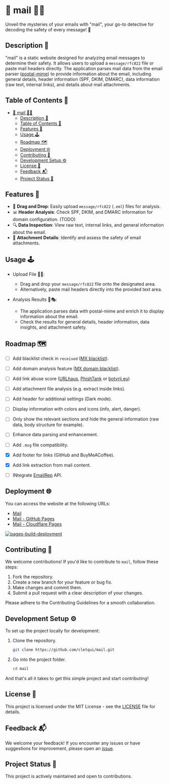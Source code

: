 # 📧 mail 🕵️‍♂️

Unveil the mysteries of your emails with "mail", your go-to detective for decoding the safety of every message! 🔐

## Description 📝

"mail" is a static website designed for analyzing email messages to determine their safety. It allows users to upload a `message/rfc822` file or paste mail headers directly.
The application parses mail data from the email parser ([postal-mime](https://github.com/postalsys/postal-mime)) to provide information about the email, including general details, header information (SPF, DKIM, DMARC), data information (raw text, internal links), and details about mail attachments.

## Table of Contents 📑

- [📧 mail 🕵️‍♂️](#-mail-️️)
  - [Description 📝](#description-)
  - [Table of Contents 📑](#table-of-contents-)
  - [Features 🚀](#features-)
  - [Usage 🕹️](#usage-️)
  - [Roadmap 🗺️](#roadmap-️)
  - [Deployment 🌐](#deployment-)
  - [Contributing 🤝](#contributing-)
  - [Development Setup ⚙️](#development-setup-️)
  - [License 📜](#license-)
  - [Feedback 📬](#feedback-)
  - [Project Status 🚧](#project-status-)

## Features 🚀

- 🔄 **Drag and Drop**: Easily upload `message/rfc822` (`.eml`) files for analysis.
- 📊 **Header Analysis**: Check SPF, DKIM, and DMARC information for domain configuration. (TODO)
- 🔍 **Data Inspection**: View raw text, internal links, and general information about the email.
- 📎 **Attachment Details**: Identify and assess the safety of email attachments.

## Usage 🕹️

- Upload File 📁✨:

  - Drag and drop your `message/rfc822` file onto the designated area.
  - Alternatively, paste mail headers directly into the provided text area.

- Analysis Results 🧐🎭:
  - The application parses data with postal-mime and enrich it to display information about the email.
  - Check the results for general details, header information, data insights, and attachment safety.

## Roadmap 🗺️

- [ ] Add blacklist check in `received` ([MX blacklist](https://mxtoolbox.com/problem/blacklist/)).

- [ ] Add domain analysis feature ([MX domain blacklist](https://mxtoolbox.com/problem/rhsbl)).

- [ ] Add link abuse score ([URLhaus](https://urlhaus.abuse.ch/api/), [PhishTank](https://www.phishtank.com/index.php) or [botvrij.eu](https://botvrij.eu/))

- [ ] Add attachment file analysis (e.g. extract inside links).

- [ ] Add header for additional settings (Dark mode).

- [ ] Display information with colors and icons (info, alert, danger).

- [ ] Only show the relevant sections and hide the general information (raw data, body structure for example).

- [ ] Enhance data parsing and enhancement.

- [ ] Add `.msg` file compatibility.

- [x] Add footer for links (GitHub and BuyMeACoffee).

- [x] Add link extraction from mail content.

- [ ] INtegrate [EmailRep](https://blog.sublimesecurity.com/emailrep-query-and-report) API.

## Deployment 🌐

You can access the website at the following URLs:

- [Mail](https://mail.cybai.re)
- [Mail - GitHub Pages](https://cletqui.github.io/mail)
- [Mail - Cloudflare Pages](https://mail-7c7.pages.dev)

[![pages-build-deployment](https://github.com/cletqui/mail/actions/workflows/pages/pages-build-deployment/badge.svg)](https://github.com/cletqui/mail/actions/workflows/pages/pages-build-deployment)

## Contributing 🤝

We welcome contributions! If you'd like to contribute to `mail`, follow these steps:

1. Fork the repository.
2. Create a new branch for your feature or bug fix.
3. Make changes and commit them.
4. Submit a pull request with a clear description of your changes.

Please adhere to the Contributing Guidelines for a smooth collaboration.

## Development Setup ⚙️

To set up the project locally for development:

1. Clone the repository.

   ```bash
   git clone https://github.com/cletqui/mail.git
   ```

2. Go into the project folder.

   ```bash
   cd mail
   ```

And that's all it takes to get this simple project and start contributing!

## License 📜

This project is licensed under the MIT License - see the [LICENSE](LICENSE) file for details.

## Feedback 📬

We welcome your feedback! If you encounter any issues or have suggestions for improvement, please open an [issue](https://github.com/cletqui/mail/issues).

## Project Status 🚧

This project is actively maintained and open to contributions.
